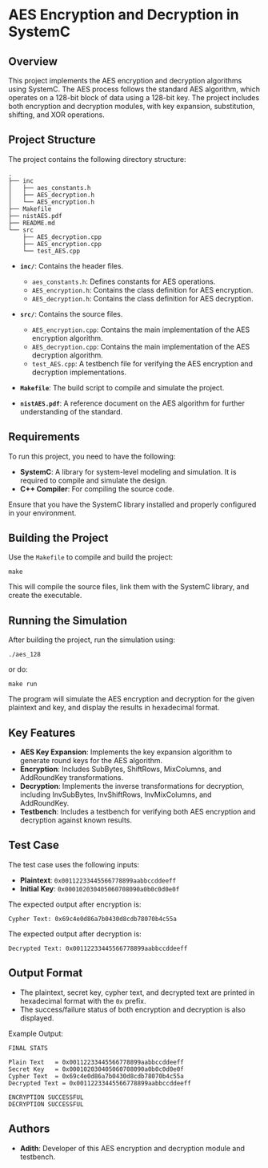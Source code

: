 # AES Encryption and Decryption in SystemC

## Overview
This project implements the AES encryption and decryption algorithms using SystemC. The AES process follows the standard AES algorithm, which operates on a 128-bit block of data using a 128-bit key. The project includes both encryption and decryption modules, with key expansion, substitution, shifting, and XOR operations.

## Project Structure
The project contains the following directory structure:
```
.
├── inc
│   ├── aes_constants.h
│   ├── AES_decryption.h
│   └── AES_encryption.h
├── Makefile
├── nistAES.pdf
├── README.md
└── src
    ├── AES_decryption.cpp
    ├── AES_encryption.cpp
    └── test_AES.cpp
```

- **`inc/`**: Contains the header files.
  - `aes_constants.h`: Defines constants for AES operations.
  - `AES_encryption.h`: Contains the class definition for AES encryption.
  - `AES_decryption.h`: Contains the class definition for AES decryption.
  
- **`src/`**: Contains the source files.
  - `AES_encryption.cpp`: Contains the main implementation of the AES encryption algorithm.
  - `AES_decryption.cpp`: Contains the main implementation of the AES decryption algorithm.
  - `test_AES.cpp`: A testbench file for verifying the AES encryption and decryption implementations.

- **`Makefile`**: The build script to compile and simulate the project.
- **`nistAES.pdf`**: A reference document on the AES algorithm for further understanding of the standard.

## Requirements
To run this project, you need to have the following:
- **SystemC**: A library for system-level modeling and simulation. It is required to compile and simulate the design.
- **C++ Compiler**: For compiling the source code.

Ensure that you have the SystemC library installed and properly configured in your environment.

## Building the Project
Use the `Makefile` to compile and build the project:
```
make
```
This will compile the source files, link them with the SystemC library, and create the executable.

## Running the Simulation
After building the project, run the simulation using:
```
./aes_128
```
or do:
```
make run
```
The program will simulate the AES encryption and decryption for the given plaintext and key, and display the results in hexadecimal format.

## Key Features
- **AES Key Expansion**: Implements the key expansion algorithm to generate round keys for the AES algorithm.
- **Encryption**: Includes SubBytes, ShiftRows, MixColumns, and AddRoundKey transformations.
- **Decryption**: Implements the inverse transformations for decryption, including InvSubBytes, InvShiftRows, InvMixColumns, and AddRoundKey.
- **Testbench**: Includes a testbench for verifying both AES encryption and decryption against known results.

## Test Case
The test case uses the following inputs:
- **Plaintext**: `0x00112233445566778899aabbccddeeff`
- **Initial Key**: `0x000102030405060708090a0b0c0d0e0f`

The expected output after encryption is:
```
Cypher Text: 0x69c4e0d86a7b0430d8cdb78070b4c55a
```
The expected output after decryption is:
```
Decrypted Text: 0x00112233445566778899aabbccddeeff
```

## Output Format
- The plaintext, secret key, cypher text, and decrypted text are printed in hexadecimal format with the `0x` prefix.
- The success/failure status of both encryption and decryption is also displayed.

Example Output:
```
FINAL STATS

Plain Text   = 0x00112233445566778899aabbccddeeff
Secret Key   = 0x000102030405060708090a0b0c0d0e0f
Cypher Text  = 0x69c4e0d86a7b0430d8cdb78070b4c55a
Decrypted Text = 0x00112233445566778899aabbccddeeff

ENCRYPTION SUCCESSFUL
DECRYPTION SUCCESSFUL
```

## Authors
- **Adith**: Developer of this AES encryption and decryption module and testbench.

